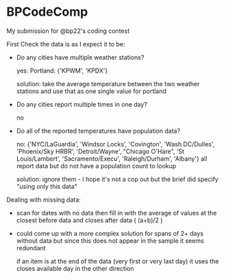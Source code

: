 # BPCodeComp

My submission for @bp22's coding contest

First Check the data is as I expect it to be:
- Do any cities have multiple weather stations?

  yes: Portland: {'KPWM', 'KPDX'}
  
  solution: take the average temperature between the two weather stations and use that as one single value for portland
  
- Do any cities report multiple times in one day?

  no
  
- Do all of the reported temperatures have population data?

  no: {'NYC/LaGuardia', 'Windsor Locks', 'Covington', 'Wash DC/Dulles', 'Phoenix/Sky HRBR', 'Detroit/Wayne', "Chicago O'Hare", 'St Louis/Lambert', 'Sacramento/Execu', 'Raleigh/Durham', 'Albany'}
  all report data but do not have a population count to lookup
  
  solution: ignore them - I hope it's not a cop out but the brief did specify "using only this data"
  
Dealing with missing data:
- scan for dates with no data then fill in with the average of values at the closest before data and closes after data ( (a+b)/2 )
- 
  could come up with a more complex solution for spans of 2+ days without data but since this does not appear in the sample it seems redundant
  
  if an item is at the end of the data (very first or very last day) it uses the closes available day in the other direction
